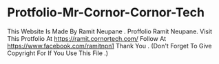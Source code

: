 # Protfolio-Mr-Cornor-Cornor-Tech
This Website Is Made By Ramit Neupane . Proffolio Ramit Neupane.
Visit This Protfolio At https://ramit.cornortech.com/
Follow At https://www.facebook.com/ramitnpn1
Thank You . (Don't Forget To Give Copyright For If You Use This File .)
